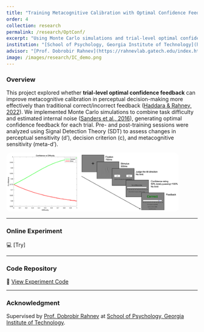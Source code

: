 ```yaml
---
title: "Training Metacognitive Calibration with Optimal Confidence Feedback"
order: 4
collection: research
permalink: /research/OptConf/
excerpt: "Using Monte Carlo simulations and trial-level optimal confidence feedback to train metacognitive calibration in visual perceptual decision-making."
institution: "[School of Psychology, Georgia Institute of Technology](https://psychology.gatech.edu/)"
advisor: "[Prof. Dobrobir Rahnev](https://rahnevlab.gatech.edu/index.html)"
image: /images/research/IC_demo.png
---
```


### Overview
This project explored whether **trial-level optimal confidence feedback** can improve metacognitive calibration in perceptual decision-making more effectively than traditional correct/incorrect feedback ([Haddara & Rahnev, 2022](https://journals.sagepub.com/doi/full/10.1177/09567976211032887)). We implemented Monte Carlo simulations to combine task difficulty and estimated internal noise ([Sanders et al., 2016](http://dx.doi.org/10.1016/j.neuron.2016.03.025)), generating optimal confidence feedback for each trial. Pre- and post-training sessions were analyzed using Signal Detection Theory (SDT) to assess changes in perceptual sensitivity (d’), decision criterion (c), and metacognitive sensitivity (meta-d’). 

<img src="/images/research/IC_demo.png" alt="IC demo" style="max-width: 90%; border-radius: 12px;">

---

### Online Experiment
💻 [Try]

---

### Code Repository
🔗 [View Experiment Code](/code/project-4/)

---

### Acknowledgment
Supervised by [Prof. Dobrobir Rahnev](https://rahnevlab.gatech.edu/index.html) at [School of Psychology, Georgia Institute of Technology](https://psychology.gatech.edu/).  
